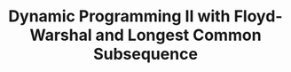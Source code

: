 ---
title: Dynamic Programming II with Floyd-Warshal and Longest Common Subsequence
number: 24
time: 2022-03-23 12:00
location: Graham Hall 210
notes:
slides_pdf:
slide_ppt:
textbook:
---